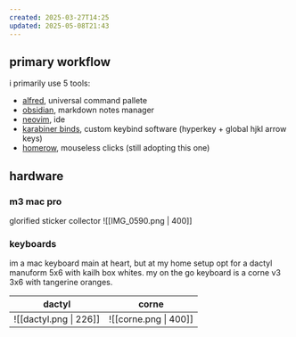 ```yaml
---
created: 2025-03-27T14:25
updated: 2025-05-08T21:43
---
```


## primary workflow
i primarily use 5 tools:
- [alfred](https://www.alfredapp.com/), universal command pallete
- [obsidian](https://obsidian.md/), markdown notes manager
- [neovim](https://github.com/neovim/neovim), ide
- [karabiner binds](https://karabiner-elements.pqrs.org/), custom keybind software (hyperkey + global hjkl arrow keys)
- [homerow](https://www.homerow.app/), mouseless clicks (still adopting this one)
## hardware
### m3 mac pro
glorified sticker collector
![[IMG_0590.png | 400]]
### keyboards
im a mac keyboard main at heart, but at my home setup opt for a dactyl manuform 5x6 with kailh box whites. my on the go keyboard is a corne v3 3x6 with tangerine oranges.

|         dactyl         |         corne         |
| :--------------------: | :-------------------: |
| ![[dactyl.png \| 226]] | ![[corne.png \| 400]] |



